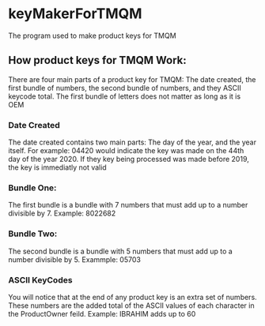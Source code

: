# keyMakerForTMQM
The program used to make product keys for TMQM
## How product keys for TMQM Work:
There are four main parts of a product key for TMQM: The date created, the first bundle of numbers, the second bundle of numbers, and they ASCII keycode total. The first bundle of letters does not matter as long as it is OEM

### Date Created
The date created contains two main parts: The day of the year, and the year itself. For example: 04420 would indicate the key was made on the 44th day of the year 2020. If they key being processed was made before 2019, the key is immediatly not valid

### Bundle One:
The first bundle is a bundle with 7 numbers that must add up to a number divisible by 7. Example: 8022682

### Bundle Two:
The second bundle is a bundle with 5 numbers that must add up to a number divisible by 5. Exammple: 05703

### ASCII KeyCodes
You will notice that at the end of any product key is an extra set of numbers. These numbers are the added total of the ASCII values of each character in the ProductOwner feild. Example: IBRAHIM adds up to 60
